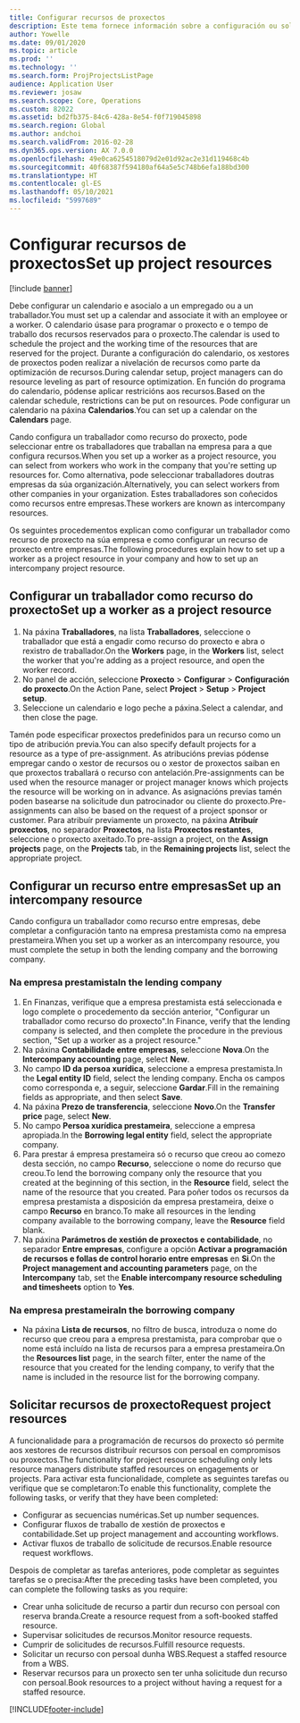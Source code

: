 ```yaml
---
title: Configurar recursos de proxectos
description: Este tema fornece información sobre a configuración ou solicitude de recursos de proxecto.
author: Yowelle
ms.date: 09/01/2020
ms.topic: article
ms.prod: ''
ms.technology: ''
ms.search.form: ProjProjectsListPage
audience: Application User
ms.reviewer: josaw
ms.search.scope: Core, Operations
ms.custom: 82022
ms.assetid: bd2fb375-84c6-428a-8e54-f0f719045898
ms.search.region: Global
ms.author: andchoi
ms.search.validFrom: 2016-02-28
ms.dyn365.ops.version: AX 7.0.0
ms.openlocfilehash: 49e0ca6254518079d2e01d92ac2e31d119468c4b
ms.sourcegitcommit: 40f68387f594180af64a5e5c748b6efa188bd300
ms.translationtype: HT
ms.contentlocale: gl-ES
ms.lasthandoff: 05/10/2021
ms.locfileid: "5997689"
---
```

# <a name="set-up-project-resources"></a><span data-ttu-id="f7b5b-103">Configurar recursos de proxectos</span><span class="sxs-lookup"><span data-stu-id="f7b5b-103">Set up project resources</span></span>

[!include [banner](../includes/banner.md)]

<span data-ttu-id="f7b5b-104">Debe configurar un calendario e asocialo a un empregado ou a un traballador.</span><span class="sxs-lookup"><span data-stu-id="f7b5b-104">You must set up a calendar and associate it with an employee or a worker.</span></span> <span data-ttu-id="f7b5b-105">O calendario úsase para programar o proxecto e o tempo de traballo dos recursos reservados para o proxecto.</span><span class="sxs-lookup"><span data-stu-id="f7b5b-105">The calendar is used to schedule the project and the working time of the resources that are reserved for the project.</span></span> <span data-ttu-id="f7b5b-106">Durante a configuración do calendario, os xestores de proxectos poden realizar a nivelación de recursos como parte da optimización de recursos.</span><span class="sxs-lookup"><span data-stu-id="f7b5b-106">During calendar setup, project managers can do resource leveling as part of resource optimization.</span></span> <span data-ttu-id="f7b5b-107">En función do programa do calendario, pódense aplicar restricións aos recursos.</span><span class="sxs-lookup"><span data-stu-id="f7b5b-107">Based on the calendar schedule, restrictions can be put on resources.</span></span> <span data-ttu-id="f7b5b-108">Pode configurar un calendario na páxina **Calendarios**.</span><span class="sxs-lookup"><span data-stu-id="f7b5b-108">You can set up a calendar on the **Calendars** page.</span></span>

<span data-ttu-id="f7b5b-109">Cando configura un traballador como recurso do proxecto, pode seleccionar entre os traballadores que traballan na empresa para a que configura recursos.</span><span class="sxs-lookup"><span data-stu-id="f7b5b-109">When you set up a worker as a project resource, you can select from workers who work in the company that you're setting up resources for.</span></span> <span data-ttu-id="f7b5b-110">Como alternativa, pode seleccionar traballadores doutras empresas da súa organización.</span><span class="sxs-lookup"><span data-stu-id="f7b5b-110">Alternatively, you can select workers from other companies in your organization.</span></span> <span data-ttu-id="f7b5b-111">Estes traballadores son coñecidos como recursos entre empresas.</span><span class="sxs-lookup"><span data-stu-id="f7b5b-111">These workers are known as intercompany resources.</span></span>

<span data-ttu-id="f7b5b-112">Os seguintes procedementos explican como configurar un traballador como recurso de proxecto na súa empresa e como configurar un recurso de proxecto entre empresas.</span><span class="sxs-lookup"><span data-stu-id="f7b5b-112">The following procedures explain how to set up a worker as a project resource in your company and how to set up an intercompany project resource.</span></span>

## <a name="set-up-a-worker-as-a-project-resource"></a><span data-ttu-id="f7b5b-113">Configurar un traballador como recurso do proxecto</span><span class="sxs-lookup"><span data-stu-id="f7b5b-113">Set up a worker as a project resource</span></span>

1. <span data-ttu-id="f7b5b-114">Na páxina **Traballadores**, na lista **Traballadores**, seleccione o traballador que está a engadir como recurso do proxecto e abra o rexistro de traballador.</span><span class="sxs-lookup"><span data-stu-id="f7b5b-114">On the **Workers** page, in the **Workers** list, select the worker that you're adding as a project resource, and open the worker record.</span></span>
2. <span data-ttu-id="f7b5b-115">No panel de acción, seleccione **Proxecto** &gt; **Configurar** &gt; **Configuración do proxecto**.</span><span class="sxs-lookup"><span data-stu-id="f7b5b-115">On the Action Pane, select **Project** &gt; **Setup** &gt; **Project setup**.</span></span>
3. <span data-ttu-id="f7b5b-116">Seleccione un calendario e logo peche a páxina.</span><span class="sxs-lookup"><span data-stu-id="f7b5b-116">Select a calendar, and then close the page.</span></span>

<span data-ttu-id="f7b5b-117">Tamén pode especificar proxectos predefinidos para un recurso como un tipo de atribución previa.</span><span class="sxs-lookup"><span data-stu-id="f7b5b-117">You can also specify default projects for a resource as a type of pre-assignment.</span></span> <span data-ttu-id="f7b5b-118">As atribucións previas pódense empregar cando o xestor de recursos ou o xestor de proxectos saiban en que proxectos traballará o recurso con antelación.</span><span class="sxs-lookup"><span data-stu-id="f7b5b-118">Pre-assignments can be used when the resource manager or project manager knows which projects the resource will be working on in advance.</span></span> <span data-ttu-id="f7b5b-119">As asignacións previas tamén poden basearse na solicitude dun patrocinador ou cliente do proxecto.</span><span class="sxs-lookup"><span data-stu-id="f7b5b-119">Pre-assignments can also be based on the request of a project sponsor or customer.</span></span> <span data-ttu-id="f7b5b-120">Para atribuír previamente un proxecto, na páxina **Atribuír proxectos**, no separador **Proxectos**, na lista **Proxectos restantes**, seleccione o proxecto axeitado.</span><span class="sxs-lookup"><span data-stu-id="f7b5b-120">To pre-assign a project, on the **Assign projects** page, on the **Projects** tab, in the **Remaining projects** list, select the appropriate project.</span></span>

## <a name="set-up-an-intercompany-resource"></a><span data-ttu-id="f7b5b-121">Configurar un recurso entre empresas</span><span class="sxs-lookup"><span data-stu-id="f7b5b-121">Set up an intercompany resource</span></span>

<span data-ttu-id="f7b5b-122">Cando configura un traballador como recurso entre empresas, debe completar a configuración tanto na empresa prestamista como na empresa prestameira.</span><span class="sxs-lookup"><span data-stu-id="f7b5b-122">When you set up a worker as an intercompany resource, you must complete the setup in both the lending company and the borrowing company.</span></span>

### <a name="in-the-lending-company"></a><span data-ttu-id="f7b5b-123">Na empresa prestamista</span><span class="sxs-lookup"><span data-stu-id="f7b5b-123">In the lending company</span></span>

1. <span data-ttu-id="f7b5b-124">En Finanzas, verifique que a empresa prestamista está seleccionada e logo complete o procedemento da sección anterior, "Configurar un traballador como recurso do proxecto".</span><span class="sxs-lookup"><span data-stu-id="f7b5b-124">In Finance, verify that the lending company is selected, and then complete the procedure in the previous section, "Set up a worker as a project resource."</span></span>
2. <span data-ttu-id="f7b5b-125">Na páxina **Contabilidade entre empresas**, seleccione **Nova**.</span><span class="sxs-lookup"><span data-stu-id="f7b5b-125">On the **Intercompany accounting** page, select **New**.</span></span>
3. <span data-ttu-id="f7b5b-126">No campo **ID da persoa xurídica**, seleccione a empresa prestamista.</span><span class="sxs-lookup"><span data-stu-id="f7b5b-126">In the **Legal entity ID** field, select the lending company.</span></span> <span data-ttu-id="f7b5b-127">Encha os campos como corresponda e, a seguir, seleccione **Gardar**.</span><span class="sxs-lookup"><span data-stu-id="f7b5b-127">Fill in the remaining fields as appropriate, and then select **Save**.</span></span>
4. <span data-ttu-id="f7b5b-128">Na páxina **Prezo de transferencia**, seleccione **Novo**.</span><span class="sxs-lookup"><span data-stu-id="f7b5b-128">On the **Transfer price** page, select **New**.</span></span>
5. <span data-ttu-id="f7b5b-129">No campo **Persoa xurídica prestameira**, seleccione a empresa apropiada.</span><span class="sxs-lookup"><span data-stu-id="f7b5b-129">In the **Borrowing legal entity** field, select the appropriate company.</span></span>
6. <span data-ttu-id="f7b5b-130">Para prestar á empresa prestameira só o recurso que creou ao comezo desta sección, no campo **Recurso**, seleccione o nome do recurso que creou.</span><span class="sxs-lookup"><span data-stu-id="f7b5b-130">To lend the borrowing company only the resource that you created at the beginning of this section, in the **Resource** field, select the name of the resource that you created.</span></span> <span data-ttu-id="f7b5b-131">Para poñer todos os recursos da empresa prestamista a disposición da empresa prestameira, deixe o campo **Recurso** en branco.</span><span class="sxs-lookup"><span data-stu-id="f7b5b-131">To make all resources in the lending company available to the borrowing company, leave the **Resource** field blank.</span></span>
7. <span data-ttu-id="f7b5b-132">Na páxina **Parámetros de xestión de proxectos e contabilidade**, no separador **Entre empresas**, configure a opción **Activar a programación de recursos e follas de control horario entre empresas** en **Si**.</span><span class="sxs-lookup"><span data-stu-id="f7b5b-132">On the **Project management and accounting parameters** page, on the **Intercompany** tab, set the **Enable intercompany resource scheduling and timesheets** option to **Yes**.</span></span>

### <a name="in-the-borrowing-company"></a><span data-ttu-id="f7b5b-133">Na empresa prestameira</span><span class="sxs-lookup"><span data-stu-id="f7b5b-133">In the borrowing company</span></span>

- <span data-ttu-id="f7b5b-134">Na páxina **Lista de recursos**, no filtro de busca, introduza o nome do recurso que creou para a empresa prestamista, para comprobar que o nome está incluído na lista de recursos para a empresa prestameira.</span><span class="sxs-lookup"><span data-stu-id="f7b5b-134">On the **Resources list** page, in the search filter, enter the name of the resource that you created for the lending company, to verify that the name is included in the resource list for the borrowing company.</span></span>

## <a name="request-project-resources"></a><span data-ttu-id="f7b5b-135">Solicitar recursos de proxecto</span><span class="sxs-lookup"><span data-stu-id="f7b5b-135">Request project resources</span></span>
<span data-ttu-id="f7b5b-136">A funcionalidade para a programación de recursos do proxecto só permite aos xestores de recursos distribuír recursos con persoal en compromisos ou proxectos.</span><span class="sxs-lookup"><span data-stu-id="f7b5b-136">The functionality for project resource scheduling only lets resource managers distribute staffed resources on engagements or projects.</span></span> <span data-ttu-id="f7b5b-137">Para activar esta funcionalidade, complete as seguintes tarefas ou verifique que se completaron:</span><span class="sxs-lookup"><span data-stu-id="f7b5b-137">To enable this functionality, complete the following tasks, or verify that they have been completed:</span></span>

- <span data-ttu-id="f7b5b-138">Configurar as secuencias numéricas.</span><span class="sxs-lookup"><span data-stu-id="f7b5b-138">Set up number sequences.</span></span>
- <span data-ttu-id="f7b5b-139">Configurar fluxos de traballo de xestión de proxectos e contabilidade.</span><span class="sxs-lookup"><span data-stu-id="f7b5b-139">Set up project management and accounting workflows.</span></span>
- <span data-ttu-id="f7b5b-140">Activar fluxos de traballo de solicitude de recursos.</span><span class="sxs-lookup"><span data-stu-id="f7b5b-140">Enable resource request workflows.</span></span>

<span data-ttu-id="f7b5b-141">Despois de completar as tarefas anteriores, pode completar as seguintes tarefas se o precisa:</span><span class="sxs-lookup"><span data-stu-id="f7b5b-141">After the preceding tasks have been completed, you can complete the following tasks as you require:</span></span>

- <span data-ttu-id="f7b5b-142">Crear unha solicitude de recurso a partir dun recurso con persoal con reserva branda.</span><span class="sxs-lookup"><span data-stu-id="f7b5b-142">Create a resource request from a soft-booked staffed resource.</span></span>
- <span data-ttu-id="f7b5b-143">Supervisar solicitudes de recursos.</span><span class="sxs-lookup"><span data-stu-id="f7b5b-143">Monitor resource requests.</span></span>
- <span data-ttu-id="f7b5b-144">Cumprir de solicitudes de recursos.</span><span class="sxs-lookup"><span data-stu-id="f7b5b-144">Fulfill resource requests.</span></span>
- <span data-ttu-id="f7b5b-145">Solicitar un recurso con persoal dunha WBS.</span><span class="sxs-lookup"><span data-stu-id="f7b5b-145">Request a staffed resource from a WBS.</span></span>
- <span data-ttu-id="f7b5b-146">Reservar recursos para un proxecto sen ter unha solicitude dun recurso con persoal.</span><span class="sxs-lookup"><span data-stu-id="f7b5b-146">Book resources to a project without having a request for a staffed resource.</span></span>


[!INCLUDE[footer-include](../includes/footer-banner.md)]